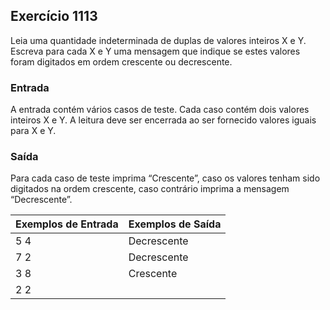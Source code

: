 ## Exercício 1113
Leia uma quantidade indeterminada de duplas de valores inteiros X e Y. Escreva para cada X e Y uma mensagem que indique se estes valores foram digitados em ordem crescente ou decrescente.

### Entrada
A entrada contém vários casos de teste. Cada caso contém dois valores inteiros X e Y. A leitura deve ser encerrada ao ser fornecido valores iguais para X e Y.

### Saída
Para cada caso de teste imprima “Crescente”, caso os valores tenham sido digitados na ordem crescente, caso contrário imprima a mensagem “Decrescente”.

| Exemplos de Entrada | Exemplos de Saída |
| --- | --- |
| 5 4 | Decrescente |
| 7 2  | Decrescente |
| 3 8  | Crescente |
| 2 2 |  |
